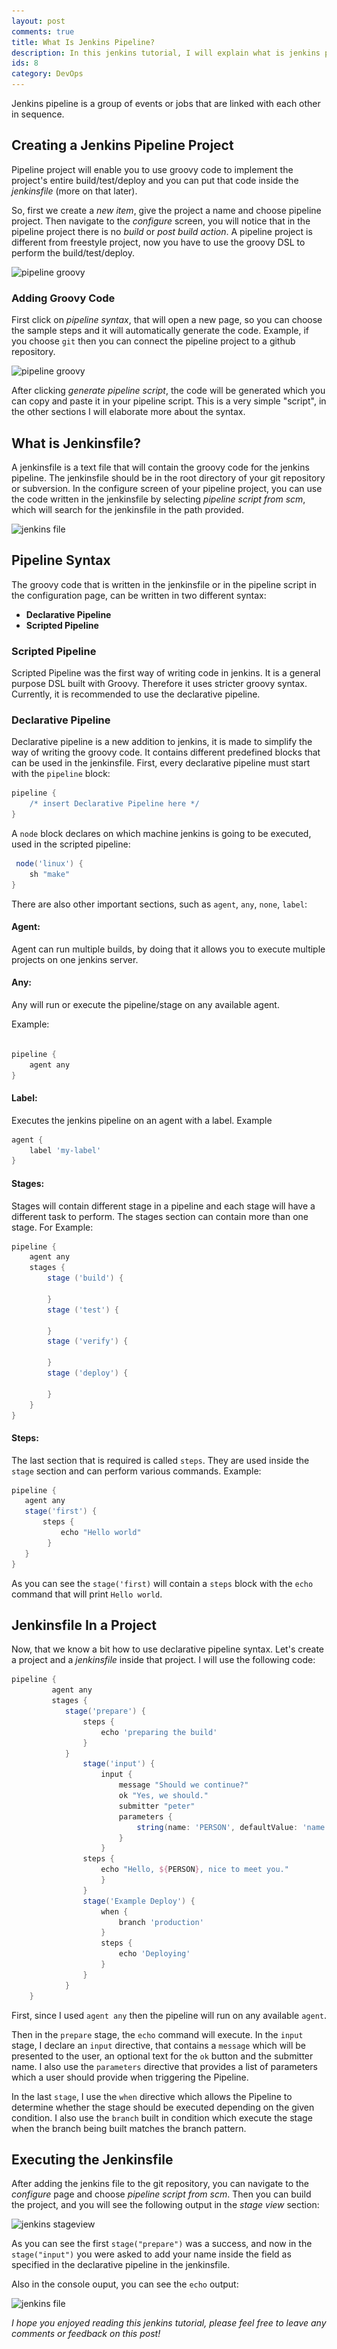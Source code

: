```yaml
---
layout: post
comments: true
title: What Is Jenkins Pipeline?
description: In this jenkins tutorial, I will explain what is jenkins pipeline, what is jenkinsfile and how to use groovy dsl to execute jobs.
ids: 8
category: DevOps
---
```


<p class="message"> 
Jenkins pipeline is a group of events or jobs that are linked with each other in sequence.
</p>

## Creating a Jenkins Pipeline Project

Pipeline project will enable you to use groovy code to implement the project's entire build/test/deploy and you can put that code inside the *jenkinsfile* (more on that later).

So, first we create a *new item*, give the project a name and choose pipeline project. Then navigate to the *configure* screen, you will notice that in the pipeline project there is no *build* or *post build action*. A pipeline project is different from freestyle project, now you have to use the groovy DSL to perform the build/test/deploy. 

<img data-sizes="auto" class="lazy-loading" data-src="/assets/images/pipelineproj.jpg" src="/assets/images/pipelineproj.jpg" alt="pipeline groovy" data-srcset="/assets/images/pipelineproj.jpg 300w,
    /assets/images/pipelineproj.jpg 600w,
    /assets/images/pipelineproj.jpg 900w">
    
<!-- inside posts -->
<!-- <style>
  .example_responsive { width: 300px; height: 250px; }
</style>
<script async src="https://pagead2.googlesyndication.com/pagead/js/adsbygoogle.js"></script>
<ins class="adsbygoogle example_responsive"
     style="display:block"
     data-ad-client="ca-pub-8689548599050263"
     data-ad-slot="2590272657"
     data-ad-format="auto"
     data-full-width-responsive="true"></ins>
<script>
     (adsbygoogle = window.adsbygoogle || []).push({});
</script> -->

### Adding Groovy Code

First click on *pipeline syntax*, that will open a new page, so you can choose the sample steps and it will automatically generate the code. Example, if you choose `git` then you can connect the pipeline project to a github repository.

<img data-sizes="auto" class="lazy-loading" data-src="/assets/images/groovysyntax.jpg" src="/assets/images/groovysyntax.jpg" alt="pipeline groovy" data-srcset="/assets/images/groovysyntax.jpg 300w,
    /assets/images/groovysyntax.jpg 600w,
    /assets/images/groovysyntax.jpg 900w">

After clicking *generate pipeline script*, the code will be generated which you can copy and paste it in your pipeline script. This is a very simple "script", in the other sections I will elaborate more about the syntax.

## What is Jenkinsfile?

A jenkinsfile is a text file that will contain the groovy code for the jenkins pipeline. The jenkinsfile should be in the root directory of your git repository or subversion. In the configure screen of your pipeline project, you can use the code written in the jenkinsfile by selecting *pipeline script from scm*, which will search for the jenkinsfile in the path provided.

<img data-sizes="auto" class="lazy-loading" data-src="/assets/images/jenkinsfile.jpg" src="/assets/images/jenkinsfile.jpg" alt="jenkins file" data-srcset="/assets/images/jenkinsfile.jpg 300w,
    /assets/images/jenkinsfile.jpg 600w,
    /assets/images/jenkinsfile.jpg 900w">

## Pipeline Syntax

The groovy code that is written in the jenkinsfile or in the pipeline script in the configuration page, can be written in two different syntax:

- **Declarative Pipeline**
- **Scripted Pipeline**

### Scripted Pipeline

Scripted Pipeline was the first way of writing code in jenkins. It is a general purpose DSL built with Groovy. Therefore it uses stricter groovy syntax. Currently, it is recommended to use the declarative pipeline.

### Declarative Pipeline

Declarative pipeline is a new addition to jenkins, it is made to simplify the way of writing the groovy code. It contains different predefined blocks that can be used in the jenkinsfile. First, every declarative pipeline must start with the `pipeline` block:

```groovy
pipeline {
    /* insert Declarative Pipeline here */
}
```

A `node` block declares on which machine jenkins is going to be executed, used in the scripted pipeline:

```groovy
 node('linux') {
    sh "make"
}
```

There are also other important sections, such as `agent`, `any`, `none`, `label`:

#### Agent:

Agent can run multiple builds, by doing that it allows you to execute multiple projects on one jenkins server.

#### Any:

Any will run or execute the pipeline/stage on any available agent.

Example:

```groovy

pipeline {
    agent any
}
```

#### Label:

Executes the jenkins pipeline on an agent with a label. Example

```groovy
agent { 
    label 'my-label' 
}
```

#### Stages:

Stages will contain different stage in a pipeline and each stage will have a different task to perform. The stages section can contain more than one stage. For Example:

```groovy
pipeline {
	agent any
	stages {
		stage ('build') {

		}
		stage ('test') {

		}
		stage ('verify') {

		}
		stage ('deploy') {

		}
	}
}
```

#### Steps:

The last section that is required is called `steps`. They are used inside the `stage` section and can perform various commands. Example:

```groovy
pipeline {
   agent any
   stage('first') { 
       steps {
           echo "Hello world"       
        }          
   }
}
```

As you can see the `stage('first)` will contain a `steps` block with the `echo` command that will print `Hello world`.

## Jenkinsfile In a Project

Now, that we know a bit how to use declarative pipeline syntax. Let's create a project and a *jenkinsfile* inside that project. I will use the following code:

```groovy
pipeline {
         agent any
         stages {
            stage('prepare') {
                steps {
                    echo 'preparing the build'
                }
            }
                stage('input') {
                    input {
                        message "Should we continue?"
                        ok "Yes, we should."
                        submitter "peter"
                        parameters {
                            string(name: 'PERSON', defaultValue: 'name', description: 'Who should I say hello to?')
                        }
                    }
                steps {
                    echo "Hello, ${PERSON}, nice to meet you."
                    }
                }
                stage('Example Deploy') {
                    when {
                        branch 'production'
                    }
                    steps {
                        echo 'Deploying'
                    }
                }
            }
    }
```

First, since I used `agent any` then the pipeline will run on any available `agent`. 

Then in the `prepare` stage, the `echo` command will execute. In the `input` stage, I declare an `input` directive, that contains a `message` which will be presented to the user, an optional text for the `ok` button and the submitter name. I also use the `parameters` directive that provides a list of parameters which a user should provide when triggering the Pipeline. 

In the last `stage`, I use the `when` directive which allows the Pipeline to determine whether the stage should be executed depending on the given condition.
I also use the `branch` built in condition which execute the stage when the branch being built matches the branch pattern.

## Executing the Jenkinsfile

After adding the jenkins file to the git repository, you can navigate to the *configure* page and choose *pipeline script from scm*. Then you can build the project, and you will see the following output in the *stage view* section:

<img data-sizes="auto" class="lazy-loading" data-src="/assets/images/stageview.jpg" src="/assets/images/stageview.jpg" alt="jenkins stageview" data-srcset="/assets/images/stageview.jpg 300w,
    /assets/images/stageview.jpg 600w,
    /assets/images/stageview.jpg 900w">

As you can see the first `stage("prepare")` was a success, and now in the `stage("input")` you were asked to add your name inside the field as specified in the declarative pipeline in the jenkinsfile.

Also in the console ouput, you can see the `echo` output:

<img data-sizes="auto" class="lazy-loading" data-src="/assets/images/consoleouput.jpg" src="/assets/images/consoleouput.jpg" alt="jenkins file" data-srcset="/assets/images/consoleouput.jpg 300w,
    /assets/images/consoleouput.jpg 600w,
    /assets/images/consoleouput.jpg 900w">

*I hope you enjoyed reading this jenkins tutorial, please feel free to leave any comments or feedback on this post!*